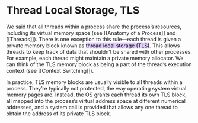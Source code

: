 # Thread Local Storage, TLS

We said that all threads within a process share the process’s resources, including its virtual memory space (see [[Anatomy of a Process]] and [[Threads]]). There is one exception to this rule—each thread is given a private memory block known as <mark style="background: #D2B3FFA6;">thread local storage (TLS)</mark>. This allows threads to keep track of data that shouldn’t be shared with other processes. For example, each thread might maintain a private memory allocator. We can think of the TLS memory block as being a part of the thread’s execution context (see [[Context Switching]]).

In practice, TLS memory blocks are usually visible to all threads within a process. They’re typically not protected, the way operating system virtual memory pages are. Instead, the OS grants each thread its own TLS block, all mapped into the process’s virtual address space at different numerical addresses, and a system call is provided that allows any one thread to obtain the address of its private TLS block.